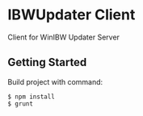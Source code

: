 # IBWUpdater Client

Client for WinIBW Updater Server

## Getting Started

Build project with command:

	$ npm install
	$ grunt

